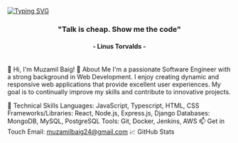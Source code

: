 [![Typing SVG](https://readme-typing-svg.herokuapp.com?color=indigo&size=35&center=true&vCenter=true&width=1000&lines=Welcome+to+my+GitHub+profile!;My+name+is+Muzamil+Baig;I'm+a+Software+Engineer)](https://git.io/typing-svg)
 
<h3 align="center">"Talk is cheap. Show me the code"</h3>
<h4 align="center">- Linus Torvalds -</h4>
<br/>
👋 Hi, I'm Muzamil Baig!
🚀 About Me
I'm a passionate Software Engineer with a strong background in Web Development. I enjoy creating dynamic and responsive web applications that provide excellent user experiences. My goal is to continually improve my skills and contribute to innovative projects.

💼 Technical Skills
Languages: JavaScript, Typescript, HTML, CSS
Frameworks/Libraries: React, Node.js, Express.js, Django
Databases: MongoDB, MySQL, PostgreSQL
Tools: Git, Docker, Jenkins, AWS
📫 Get in Touch
Email: muzamilbaig24@gmail.com
📈 GitHub Stats

